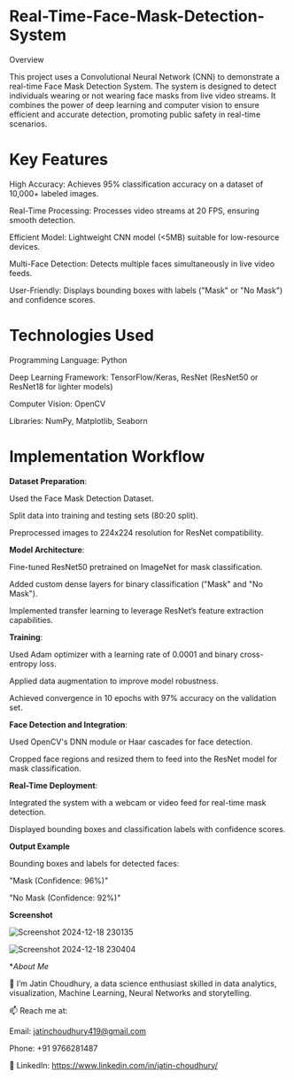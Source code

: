 # Real-Time-Face-Mask-Detection-System
Overview

This project uses a Convolutional Neural Network (CNN) to demonstrate a real-time Face Mask Detection System. The system is designed to detect individuals wearing or not wearing face masks from live video streams. It combines the power of deep learning and computer vision to ensure efficient and accurate detection, promoting public safety in real-time scenarios.

# Key Features

High Accuracy: Achieves 95% classification accuracy on a dataset of 10,000+ labeled images.

Real-Time Processing: Processes video streams at 20 FPS, ensuring smooth detection.

Efficient Model: Lightweight CNN model (<5MB) suitable for low-resource devices.

Multi-Face Detection: Detects multiple faces simultaneously in live video feeds.

User-Friendly: Displays bounding boxes with labels ("Mask" or "No Mask") and confidence scores.

# Technologies Used

Programming Language: Python

Deep Learning Framework: TensorFlow/Keras, ResNet (ResNet50 or ResNet18 for lighter models)

Computer Vision: OpenCV

Libraries: NumPy, Matplotlib, Seaborn

# Implementation Workflow

**Dataset Preparation**:

Used the Face Mask Detection Dataset.

Split data into training and testing sets (80:20 split).

Preprocessed images to 224x224 resolution for ResNet compatibility.

**Model Architecture**:

Fine-tuned ResNet50 pretrained on ImageNet for mask classification.

Added custom dense layers for binary classification ("Mask" and "No Mask").

Implemented transfer learning to leverage ResNet’s feature extraction capabilities.

**Training**:

Used Adam optimizer with a learning rate of 0.0001 and binary cross-entropy loss.

Applied data augmentation to improve model robustness.

Achieved convergence in 10 epochs with 97% accuracy on the validation set.

**Face Detection and Integration**:

Used OpenCV's DNN module or Haar cascades for face detection.

Cropped face regions and resized them to feed into the ResNet model for mask classification.

**Real-Time Deployment**:

Integrated the system with a webcam or video feed for real-time mask detection.

Displayed bounding boxes and classification labels with confidence scores.

**Output Example**

Bounding boxes and labels for detected faces:

"Mask (Confidence: 96%)"

"No Mask (Confidence: 92%)"

**Screenshot**

![Screenshot 2024-12-18 230135](https://github.com/user-attachments/assets/f637ad6d-91d7-44d5-b4b7-696f47452e31)

![Screenshot 2024-12-18 230404](https://github.com/user-attachments/assets/bcdf004a-259c-4435-9686-49b096b5a546)

**About Me*

👋 I’m Jatin Choudhury, a data science enthusiast skilled in data analytics, visualization, Machine Learning, Neural Networks and storytelling.

📫 Reach me at:

Email: jatinchoudhury419@gmail.com

Phone: +91 9766281487

💼 LinkedIn: https://www.linkedin.com/in/jatin-choudhury/
